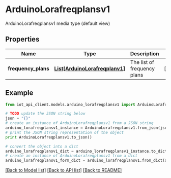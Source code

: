 # ArduinoLorafreqplansv1

ArduinoLorafreqplansv1 media type (default view)

## Properties
Name | Type | Description | Notes
------------ | ------------- | ------------- | -------------
**frequency_plans** | [**List[ArduinoLorafreqplanv1]**](ArduinoLorafreqplanv1.md) | The list of frequency plans | [optional] 

## Example

```python
from iot_api_client.models.arduino_lorafreqplansv1 import ArduinoLorafreqplansv1

# TODO update the JSON string below
json = "{}"
# create an instance of ArduinoLorafreqplansv1 from a JSON string
arduino_lorafreqplansv1_instance = ArduinoLorafreqplansv1.from_json(json)
# print the JSON string representation of the object
print ArduinoLorafreqplansv1.to_json()

# convert the object into a dict
arduino_lorafreqplansv1_dict = arduino_lorafreqplansv1_instance.to_dict()
# create an instance of ArduinoLorafreqplansv1 from a dict
arduino_lorafreqplansv1_form_dict = arduino_lorafreqplansv1.from_dict(arduino_lorafreqplansv1_dict)
```
[[Back to Model list]](../README.md#documentation-for-models) [[Back to API list]](../README.md#documentation-for-api-endpoints) [[Back to README]](../README.md)



